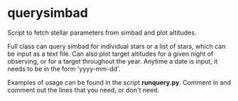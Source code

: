 # querysimbad
Script to fetch stellar parameters from simbad and plot altitudes.

Full class can query simbad for individual stars or a list of stars, which can be input as a text file. Can also plot target altitudes for a given night of observing, or for a target throughout the year. Anytime a date is input, it needs to be in the form 'yyyy-mm-dd'.

Examples of usage can be found in the script __runquery.py__. Comment in and comment out the lines that you need, or don't need.
